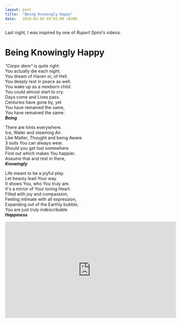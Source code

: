 ```yaml
---
layout: post
title:  "Being Knowingly Happy"
date:   2016-02-03 03:03:00 +0200
---
```


Last night, I was inspired by one of _Rupert Spira_'s videos.

# Being Knowingly Happy

_"Carpe diem"_ is quite right.  
You actually die each night.  
You dream of Haven or, of Hell.  
You deeply rest in peace as well.  
You wake up as a newborn child.  
You could almost start to cry.  
Days come and Lives pass.  
Centuries have gone by, yet  
You have remained the same,  
You have remained the same:  
**_Being_**  

There are hints everywhere.  
Ice, Water and steaming Air.  
Like Matter, Thought and being Aware.  
3 suits You can always wear.  
Should you get lost somewhere  
Find out which makes You happier.  
Assume that and rest in there,  
**_Knowingly_**  

Life meant to be a joyful play.  
Let beauty lead Your way.  
It shows You, who You truly are.  
It's a mirror of Your loving Heart.  
Filled with joy and compassion,  
Feeling intimate with all expression,  
Expanding out of the Earthly bubble,  
You are just truly indescribable  
**_Happiness_**  


<iframe width="560" height="315" src="https://www.youtube.com/embed/yzuLa6CcBp4" frameborder="0" allowfullscreen></iframe>

